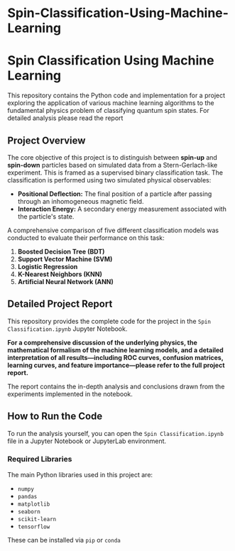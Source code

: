 # Spin-Classification-Using-Machine-Learning
# Spin Classification Using Machine Learning

This repository contains the Python code and implementation for a project exploring the application of various machine learning algorithms to the fundamental physics problem of classifying quantum spin states.
For detailed analysis please read the report

## Project Overview

The core objective of this project is to distinguish between **spin-up** and **spin-down** particles based on simulated data from a Stern-Gerlach-like experiment. This is framed as a supervised binary classification task. The classification is performed using two simulated physical observables:

*   **Positional Deflection:** The final position of a particle after passing through an inhomogeneous magnetic field.
*   **Interaction Energy:** A secondary energy measurement associated with the particle's state.

A comprehensive comparison of five different classification models was conducted to evaluate their performance on this task:

1.  **Boosted Decision Tree (BDT)**
2.  **Support Vector Machine (SVM)**
3.  **Logistic Regression**
4.  **K-Nearest Neighbors (KNN)**
5.  **Artificial Neural Network (ANN)**

## Detailed Project Report

This repository provides the complete code for the project in the `Spin Classification.ipynb` Jupyter Notebook.

**For a comprehensive discussion of the underlying physics, the mathematical formalism of the machine learning models, and a detailed interpretation of all results—including ROC curves, confusion matrices, learning curves, and feature importance—please refer to the full project report.**

The report contains the in-depth analysis and conclusions drawn from the experiments implemented in the notebook.

## How to Run the Code

To run the analysis yourself, you can open the `Spin Classification.ipynb` file in a Jupyter Notebook or JupyterLab environment.

### Required Libraries
The main Python libraries used in this project are:
- `numpy`
- `pandas`
- `matplotlib`
- `seaborn`
- `scikit-learn`
- `tensorflow`

These can be installed via `pip` or `conda`
